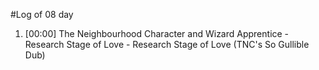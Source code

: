 #Log of 08 day

1. [00:00] The Neighbourhood Character and Wizard Apprentice - Research Stage of Love - Research Stage of Love (TNC's So Gullible Dub)
